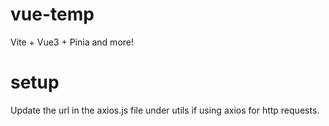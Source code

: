 # vue-temp
Vite + Vue3 + Pinia and more!


# setup
Update the url in the axios.js file under utils if using axios for http requests.